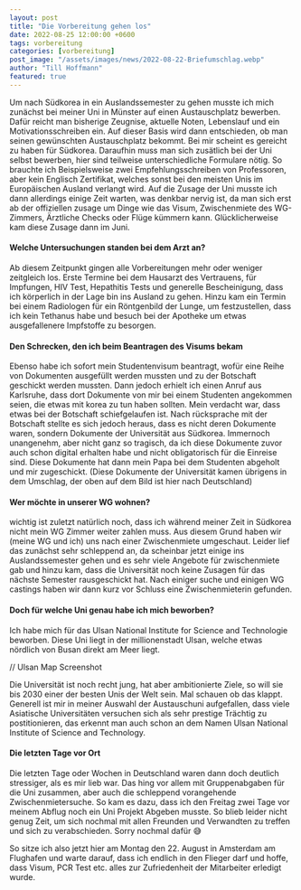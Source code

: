 ```yaml
---
layout: post
title: "Die Vorbereitung gehen los"
date: 2022-08-25 12:00:00 +0600
tags: vorbereitung
categories: [vorbereitung]
post_image: "/assets/images/news/2022-08-22-Briefumschlag.webp"
author: "Till Hoffmann"
featured: true
---
```


<p>
  Um nach Südkorea in ein Auslandssemester zu gehen musste ich mich zunächst bei meiner Uni in Münster auf einen Austauschplatz bewerben. Dafür reicht man bisherige Zeugnise, aktuelle Noten, Lebenslauf und ein Motivationsschreiben ein. Auf dieser Basis wird dann entschieden, ob man seinen gewünschten Austauschplatz bekommt. Bei mir scheint es gereicht zu haben für Südkorea. Daraufhin muss man sich zusätlich bei der Uni selbst bewerben, hier sind teilweise unterschiedliche Formulare nötig. So brauchte ich Beispielsweise zwei Empfehlungsschreiben von Professoren, aber kein Englisch Zertifikat, welches sonst bei den meisten Unis im Europäischen Ausland verlangt wird. Auf die Zusage der Uni musste ich dann allerdings einige Zeit warten, was denkbar nervig ist, da man sich erst ab der offiziellen zusage um Dinge wie das Visum, Zwischenmiete des WG-Zimmers, Ärztliche Checks oder Flüge kümmern kann. Glücklicherweise kam diese Zusage dann im Juni.
  <h4>Welche Untersuchungen standen bei dem Arzt an?</h4>
  Ab diesem Zeitpunkt gingen alle Vorbereitungen mehr oder weniger zeitgleich los. Erste Termine bei dem Hausarzt des Vertrauens, für Impfungen, HIV Test, Hepathitis Tests und generelle Bescheinigung, dass ich körperlich in der Lage bin ins Ausland zu gehen. Hinzu kam ein Termin bei einem Radiologen für ein Röntgenbild der Lunge, um festzustellen, dass ich kein Tethanus habe und besuch bei der Apotheke um etwas ausgefallenere Impfstoffe zu besorgen. 
  <h4>Den Schrecken, den ich beim Beantragen des Visums bekam</h4>
  Ebenso habe ich sofort mein Studentenvisum beantragt, wofür eine Reihe von Dokumenten ausgefüllt werden mussten und zu der Botschaft geschickt werden mussten. Dann jedoch erhielt ich einen Anruf aus Karlsruhe, dass dort Dokumente von mir bei einem Studenten angekommen seien, die etwas mit korea zu tun haben sollten. Mein verdacht war, dass etwas bei der Botschaft schiefgelaufen ist. Nach rücksprache mit der Botschaft stellte es sich jedoch heraus, dass es nicht deren Dokumente waren, sondern Dokumente der Universität aus Südkorea. Immernoch unangenehm, aber nicht ganz so tragisch, da ich diese Dokumente zuvor auch schon digital erhalten habe und nicht obligatorisch für die Einreise sind.
  Diese Dokumente hat dann mein Papa bei dem Studenten abgeholt und mir zugeschickt. (Diese Dokumente der Universität kamen übrigens in dem Umschlag, der oben auf dem Bild ist hier nach Deutschland)
  <h4>Wer möchte in unserer WG wohnen?</h4>
  wichtig ist zuletzt natürlich noch, dass ich während meiner Zeit in Südkorea nicht mein WG Zimmer weiter zahlen muss. Aus diesem Grund haben wir (meine WG und ich) uns nach einer Zwischenmiete umgeschaut. Leider lief das zunächst sehr schleppend an, da scheinbar jetzt einige ins Auslandssemester gehen und es sehr viele Angebote für zwischenmiete gab und hinzu kam, dass die Universität noch keine Zusagen für das nächste Semester rausgeschickt hat. Nach einiger suche und einigen WG castings haben wir dann kurz vor Schluss eine Zwischenmieterin gefunden.
</p>

<h4>Doch für welche Uni genau habe ich mich beworben?</h4>
<p>
  Ich habe mich für das Ulsan National Institute for Science and Technologie beworben. Diese Uni liegt in der millionenstadt Ulsan, welche etwas nördlich von Busan direkt am Meer liegt.
</p>

// Ulsan Map Screenshot

<p>
  Die Universität ist noch recht jung, hat aber ambitionierte Ziele, so will sie bis 2030 einer der besten Unis der Welt sein. Mal schauen ob das klappt. Generell ist mir in meiner Auswahl der Austauschuni aufgefallen, dass viele Asiatische Universitäten versuchen sich als sehr prestige Trächtig zu postitionieren, das erkennt man auch schon an dem Namen Ulsan <italic>National</italic> Institute of Science and Technology.
</p>

<h4>Die letzten Tage vor Ort</h4>
<p>
  Die letzten Tage oder Wochen in Deutschland waren dann doch deutlich stressiger, als es mir lieb war. Das hing vor allem mit Gruppenabgaben für die Uni zusammen, aber auch die schleppend vorangehende Zwischenmietersuche. So kam es dazu, dass ich den Freitag zwei Tage vor meinem Abflug noch ein Uni Projekt Abgeben musste. So blieb leider nicht genug Zeit, um sich nochmal mit allen Freunden und Verwandten zu treffen und sich zu verabschieden. Sorry nochmal dafür 😅
</p>
<p>
  So sitze ich also jetzt hier am Montag den 22. August in Amsterdam am Flughafen und warte darauf, dass ich endlich in den Flieger darf und hoffe, dass Visum, PCR Test etc. alles zur Zufriedenheit der Mitarbeiter erledigt wurde.
</p>
